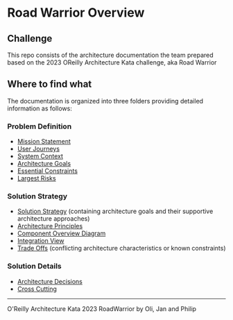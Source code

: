 # Road Warrior Overview

## Challenge

This repo consists of the architecture documentation the team prepared based on the 2023 OReilly Architecture Kata challenge, aka Road Warrior

## Where to find what

The documentation is organized into three folders providing detailed information as follows:

### Problem Definition

- [Mission Statement](/01%20ProblemDefintion/ProblemDefinition.md#mission-statement)
- [User Journeys](/01%20ProblemDefintion/ProblemDefinition.md#user-journeys)
- [System Context](/01%20ProblemDefintion/ProblemDefinition.md#system-context)
- [Architecture Goals](/01%20ProblemDefintion/ProblemDefinition.md#architecture-goals)
- [Essential Constraints](/01%20ProblemDefintion/ProblemDefinition.md#essential-constraints)
- [Largest Risks](/01%20ProblemDefintion/ProblemDefinition.md#largest-risks)

### Solution Strategy

- [Solution Strategy](/02%20SolutionStrategy/SolutionStrategy.md#solution-strategy) (containing architecture goals and their supportive architecture approaches)
- [Architecture Principles](/02%20SolutionStrategy/SolutionStrategy.md#architecture-principles)
- [Component Overview Diagram](/02%20SolutionStrategy/SolutionStrategy.md#component-overview-diagram)
- [Integration View](/02%20SolutionStrategy/SolutionStrategy.md#integration-view)
- [Trade Offs](/02%20SolutionStrategy/SolutionStrategy.md#trade-offs) (conflicting architecture characteristics or known constraints)

### Solution Details

- [Architecture Decisions](/03%20SolutionDetails/ArchitectureDecisions.md)
- [Cross Cutting](/03%20SolutionDetails/CrossCuttingConcern_Security.md)

---


O'Reilly Architecture Kata 2023 RoadWarrior by Oli, Jan and Philip

